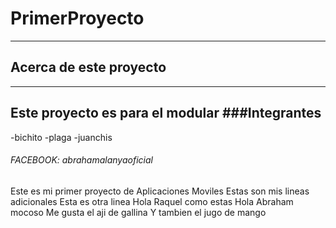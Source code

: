 # PrimerProyecto
--------
## Acerca de este  proyecto
-----
Este proyecto es para el modular
###Integrantes
-----
-bichito
-plaga
-juanchis


###### FACEBOOK: abrahamalanyaoficial

Este es mi primer proyecto de Aplicaciones  Moviles
Estas son mis lineas adicionales
Esta es otra linea
Hola Raquel como estas 
Hola Abraham  mocoso 
Me gusta el aji de gallina 
Y tambien el jugo de mango
